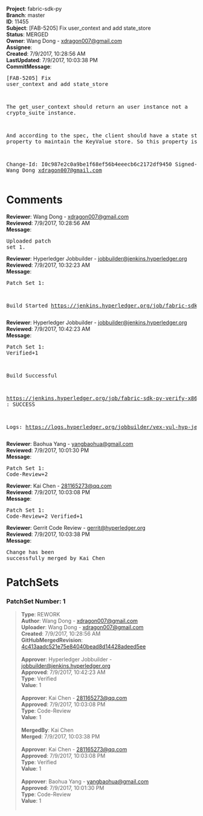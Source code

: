 <strong>Project</strong>: fabric-sdk-py<br><strong>Branch</strong>: master<br><strong>ID</strong>: 11455<br><strong>Subject</strong>: [FAB-5205] Fix user_context and add state_store<br><strong>Status</strong>: MERGED<br><strong>Owner</strong>: Wang Dong - xdragon007@gmail.com<br><strong>Assignee</strong>:<br><strong>Created</strong>: 7/9/2017, 10:28:56 AM<br><strong>LastUpdated</strong>: 7/9/2017, 10:03:38 PM<br><strong>CommitMessage</strong>:<br><pre>[FAB-5205] Fix user_context and add state_store

The get_user_context should return an user instance not a
crypto_suite instance.

And according to the spec, the client should have a state store
property to maintain the KeyValue store. So this property is
added.

Change-Id: I0c987e2c0a9be1f68ef56b4eeecb6c2172df9450
Signed-off-by: Wang Dong <xdragon007@gmail.com>
</pre><h1>Comments</h1><strong>Reviewer</strong>: Wang Dong - xdragon007@gmail.com<br><strong>Reviewed</strong>: 7/9/2017, 10:28:56 AM<br><strong>Message</strong>: <pre>Uploaded patch set 1.</pre><strong>Reviewer</strong>: Hyperledger Jobbuilder - jobbuilder@jenkins.hyperledger.org<br><strong>Reviewed</strong>: 7/9/2017, 10:32:23 AM<br><strong>Message</strong>: <pre>Patch Set 1:

Build Started https://jenkins.hyperledger.org/job/fabric-sdk-py-verify-x86_64/194/</pre><strong>Reviewer</strong>: Hyperledger Jobbuilder - jobbuilder@jenkins.hyperledger.org<br><strong>Reviewed</strong>: 7/9/2017, 10:42:23 AM<br><strong>Message</strong>: <pre>Patch Set 1: Verified+1

Build Successful 

https://jenkins.hyperledger.org/job/fabric-sdk-py-verify-x86_64/194/ : SUCCESS

Logs: https://logs.hyperledger.org/jobbuilder/vex-yul-hyp-jenkins-1/fabric-sdk-py-verify-x86_64/194</pre><strong>Reviewer</strong>: Baohua Yang - yangbaohua@gmail.com<br><strong>Reviewed</strong>: 7/9/2017, 10:01:30 PM<br><strong>Message</strong>: <pre>Patch Set 1: Code-Review+2</pre><strong>Reviewer</strong>: Kai Chen - 281165273@qq.com<br><strong>Reviewed</strong>: 7/9/2017, 10:03:08 PM<br><strong>Message</strong>: <pre>Patch Set 1: Code-Review+2 Verified+1</pre><strong>Reviewer</strong>: Gerrit Code Review - gerrit@hyperledger.org<br><strong>Reviewed</strong>: 7/9/2017, 10:03:38 PM<br><strong>Message</strong>: <pre>Change has been successfully merged by Kai Chen</pre><h1>PatchSets</h1><h3>PatchSet Number: 1</h3><blockquote><strong>Type</strong>: REWORK<br><strong>Author</strong>: Wang Dong - xdragon007@gmail.com<br><strong>Uploader</strong>: Wang Dong - xdragon007@gmail.com<br><strong>Created</strong>: 7/9/2017, 10:28:56 AM<br><strong>GitHubMergedRevision</strong>: [4c413aadc521e75e84040bead8d14428adeed5ee](https://github.com/hyperledger/fabric-sdk-py/commit/4c413aadc521e75e84040bead8d14428adeed5ee)<br><br><strong>Approver</strong>: Hyperledger Jobbuilder - jobbuilder@jenkins.hyperledger.org<br><strong>Approved</strong>: 7/9/2017, 10:42:23 AM<br><strong>Type</strong>: Verified<br><strong>Value</strong>: 1<br><br><strong>Approver</strong>: Kai Chen - 281165273@qq.com<br><strong>Approved</strong>: 7/9/2017, 10:03:08 PM<br><strong>Type</strong>: Code-Review<br><strong>Value</strong>: 1<br><br><strong>MergedBy</strong>: Kai Chen<br><strong>Merged</strong>: 7/9/2017, 10:03:38 PM<br><br><strong>Approver</strong>: Kai Chen - 281165273@qq.com<br><strong>Approved</strong>: 7/9/2017, 10:03:08 PM<br><strong>Type</strong>: Verified<br><strong>Value</strong>: 1<br><br><strong>Approver</strong>: Baohua Yang - yangbaohua@gmail.com<br><strong>Approved</strong>: 7/9/2017, 10:01:30 PM<br><strong>Type</strong>: Code-Review<br><strong>Value</strong>: 1<br><br></blockquote>